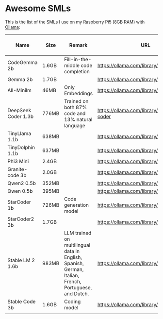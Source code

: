 # Awesome SMLs

This is the list of the SMLs I use on my Raspberry Pi5 (8GB RAM) with [Ollama](https://ollama.com/):

| Name                	| Size  	| Remark                                                                                                	| URL                                       	| Good on Pi5 	| Usable on Pi5 	|
|---------------------	|-------	|-------------------------------------------------------------------------------------------------------	|-------------------------------------------	|-------------	|---------------	|
| CodeGemma 2b        	| 1.6GB 	| Fill-in-the-middle code completion                                                                    	| https://ollama.com/library/codegemma:2b   	|             	| x             	|
| Gemma 2b            	| 1.7GB 	|                                                                                                       	| https://ollama.com/library/gemma:2b       	|             	| x             	|
| All-Minilm          	| 46MB  	| Only Embeddings                                                                                       	| https://ollama.com/library/all-minilm     	| x           	| x             	|
| DeepSeek Coder 1.3b 	| 776MB 	| Trained on both 87% code and 13% natural language                                                     	| https://ollama.com/library/deepseek-coder 	| x           	| x             	|
| TinyLlama 1.1b      	| 638MB 	|                                                                                                       	| https://ollama.com/library/tinyllama      	| x           	| x             	|
| TinyDolphin 1.1b    	| 637MB 	|                                                                                                       	| https://ollama.com/library/tinydolphin    	| x           	| x             	|
| Phi3 Mini           	| 2.4GB 	|                                                                                                       	| https://ollama.com/library/phi3:mini      	|             	| x             	|
| Granite-code 3b     	| 2.0GB 	|                                                                                                       	| https://ollama.com/library/granite-code   	|             	| x             	|
| Qwen2 0.5b          	| 352MB 	|                                                                                                       	| https://ollama.com/library/qwen2:0.5b     	| x           	| x             	|
| Qwen 0.5b           	| 395MB 	|                                                                                                       	| https://ollama.com/library/qwen:0.5b      	| x           	| x             	|
| StarCoder 1b        	| 726MB 	| Code generation model                                                                                 	| https://ollama.com/library/starcoder:1b   	| x           	| x             	|
| StarCoder2 3b       	| 1.7GB 	|                                                                                                       	| https://ollama.com/library/starcoder2:3b  	|             	| x             	|
| Stable LM 2 1.6b    	| 983MB 	| LLM trained on multilingual data in English, Spanish, German, Italian, French, Portuguese, and Dutch. 	| https://ollama.com/library/stablelm2      	| x           	| x             	|
| Stable Code 3b      	| 1.6GB 	| Coding model                                                                                          	| https://ollama.com/library/stable-code:3b 	|             	| x             	|
|                     	|       	|                                                                                                       	|                                           	|             	|               	|

